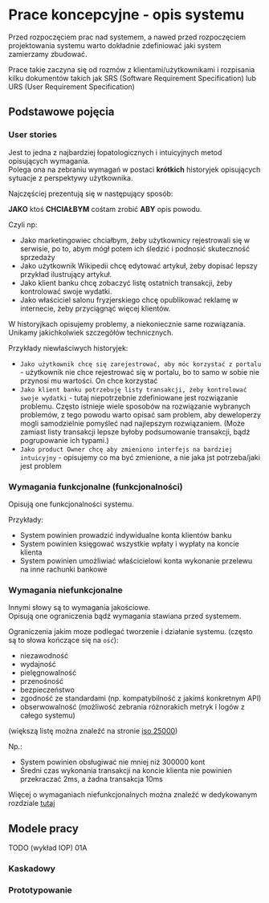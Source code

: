 # Prace koncepcyjne - opis systemu

Przed rozpoczęciem prac nad systemem, a nawed przed rozpoczęciem projektowania systemu warto dokładnie zdefiniować jaki system zamierzamy zbudować.

Prace takie zaczyna się od rozmów z klientami/użytkownikami i rozpisania kilku dokumentów takich jak SRS (Software Requirement Specification) lub URS (User Requirement Specification)

## Podstawowe pojęcia

### User stories

Jest to jedna z najbardziej łopatologicznych i intuicyjnych metod opisujących wymagania.  
Polega ona na zebraniu wymagań w postaci **krótkich** historyjek opisujących sytuacje z perspektywy użytkownika.

Najczęściej prezentują się w następujący sposób:

**JAKO** ktoś **CHCIAŁBYM** cośtam zrobić **ABY** opis powodu.

Czyli np:  

- Jako marketingowiec chciałbym, żeby użytkownicy rejestrowali się w serwisie, po to, abym mógł potem ich śledzić i podnosić skuteczność sprzedaży
- Jako użytkownik Wikipedii chcę edytować artykuł, żeby dopisać lepszy przykład ilustrujący artykuł.
- Jako klient banku chcę zobaczyć listę ostatnich transakcji, żeby kontrolować swoje wydatki.
- Jako właściciel salonu fryzjerskiego chcę opublikować reklamę w internecie, żeby przyciągnąć więcej klientów.

W historyjkach opisujemy problemy, a niekoniecznie same rozwiązania. Unikamy jakichkolwiek szczegółów technicznych.

Przykłady niewłaściwych historyjek:

- `Jako użytkownik chcę się zarejestrować, aby móc korzystać z portalu` - użytkownik nie chce rejestrować się w portalu, bo to samo w sobie nie przynosi mu wartości. On chce korzystać
- `Jako klient banku potrzebuję listy transakcji, żeby kontrolować swoje wydatki` - tutaj niepotrzebnie zdefiniowane jest rozwiązanie problemu. Często istnieje wiele sposobów na rozwiązanie wybranych problemów, z tego powodu warto opisać sam problem, aby deweloperzy mogli samodzielnie pomyśleć nad najlepszym rozwiązaniem. (Może zamiast listy transakcji lepsze byłoby podsumowanie transakcji, bądź pogrupowanie ich typami.)
- `Jako product Owner chcę aby zmieniono interfejs na bardziej intuicyjny` - opisujemy co ma być zmienione, a nie jaka jst potrzeba/jaki jest problem


### Wymagania funkcjonalne (funkcjonalności)

Opisują one funkcjonalności systemu.

Przykłady:

- System powinien prowadzić indywidualne konta klientów banku
- System powinien księgować wszystkie wpłaty i wypłaty na koncie klienta
- System powinien umożliwiać właścicielowi konta wykonanie przelewu na inne rachunki bankowe



### Wymagania niefunkcjonalne

Innymi słowy są to wymagania jakościowe.  
Opisują one ograniczenia bądź wymagania stawiana przed systemem.

Ograniczenia jakim moze podlegać tworzenie i działanie systemu. (często są to słowa kończące się na `ość`):

- niezawodność
- wydajność
- pielęgnowalność
- przenośność
- bezpieczeństwo
- zgodność ze standardami (np. kompatybilność z jakimś konkretnym API)
- obserwowalność (możliwość zebrania różnorakich metryk i logów z całego systemu)


(większą listę można znaleźć na stronie [iso 25000](https://iso25000.com/index.php/en/iso-25000-standards/iso-25010))

Np.:

- System powinien obsługiwać nie mniej niż 300000 kont
- Średni czas wykonania transakcji na koncie klienta nie powinien przekraczać 2ms, a żadna transakcja 10ms

Więcej o wymaganiach niefunkcjonalnych można znaleźć w dedykowanym rozdziale [tutaj](./0_wstep_teoretyczny.md#charakterystyki-architektoniczne)

## Modele pracy

TODO (wykład IOP) 01A

### Kaskadowy

### Prototypowanie